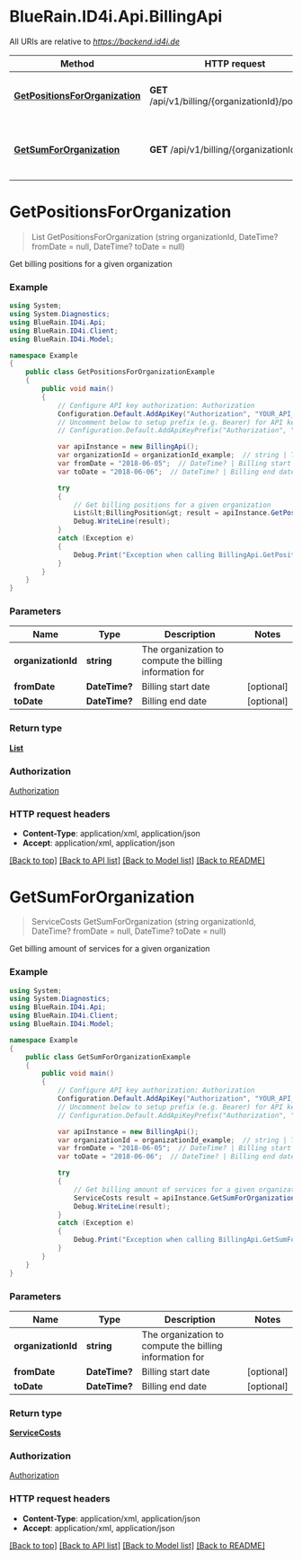 # BlueRain.ID4i.Api.BillingApi

All URIs are relative to *https://backend.id4i.de*

Method | HTTP request | Description
------------- | ------------- | -------------
[**GetPositionsForOrganization**](BillingApi.md#getpositionsfororganization) | **GET** /api/v1/billing/{organizationId}/positions | Get billing positions for a given organization
[**GetSumForOrganization**](BillingApi.md#getsumfororganization) | **GET** /api/v1/billing/{organizationId} | Get billing amount of services for a given organization


<a name="getpositionsfororganization"></a>
# **GetPositionsForOrganization**
> List<BillingPosition> GetPositionsForOrganization (string organizationId, DateTime? fromDate = null, DateTime? toDate = null)

Get billing positions for a given organization

### Example
```csharp
using System;
using System.Diagnostics;
using BlueRain.ID4i.Api;
using BlueRain.ID4i.Client;
using BlueRain.ID4i.Model;

namespace Example
{
    public class GetPositionsForOrganizationExample
    {
        public void main()
        {
            // Configure API key authorization: Authorization
            Configuration.Default.AddApiKey("Authorization", "YOUR_API_KEY");
            // Uncomment below to setup prefix (e.g. Bearer) for API key, if needed
            // Configuration.Default.AddApiKeyPrefix("Authorization", "Bearer");

            var apiInstance = new BillingApi();
            var organizationId = organizationId_example;  // string | The organization to compute the billing information for
            var fromDate = "2018-06-05";  // DateTime? | Billing start date (optional) 
            var toDate = "2018-06-06";  // DateTime? | Billing end date (optional) 

            try
            {
                // Get billing positions for a given organization
                List&lt;BillingPosition&gt; result = apiInstance.GetPositionsForOrganization(organizationId, fromDate, toDate);
                Debug.WriteLine(result);
            }
            catch (Exception e)
            {
                Debug.Print("Exception when calling BillingApi.GetPositionsForOrganization: " + e.Message );
            }
        }
    }
}
```

### Parameters

Name | Type | Description  | Notes
------------- | ------------- | ------------- | -------------
 **organizationId** | **string**| The organization to compute the billing information for | 
 **fromDate** | **DateTime?**| Billing start date | [optional] 
 **toDate** | **DateTime?**| Billing end date | [optional] 

### Return type

[**List<BillingPosition>**](BillingPosition.md)

### Authorization

[Authorization](../README.md#Authorization)

### HTTP request headers

 - **Content-Type**: application/xml, application/json
 - **Accept**: application/xml, application/json

[[Back to top]](#) [[Back to API list]](../README.md#documentation-for-api-endpoints) [[Back to Model list]](../README.md#documentation-for-models) [[Back to README]](../README.md)

<a name="getsumfororganization"></a>
# **GetSumForOrganization**
> ServiceCosts GetSumForOrganization (string organizationId, DateTime? fromDate = null, DateTime? toDate = null)

Get billing amount of services for a given organization

### Example
```csharp
using System;
using System.Diagnostics;
using BlueRain.ID4i.Api;
using BlueRain.ID4i.Client;
using BlueRain.ID4i.Model;

namespace Example
{
    public class GetSumForOrganizationExample
    {
        public void main()
        {
            // Configure API key authorization: Authorization
            Configuration.Default.AddApiKey("Authorization", "YOUR_API_KEY");
            // Uncomment below to setup prefix (e.g. Bearer) for API key, if needed
            // Configuration.Default.AddApiKeyPrefix("Authorization", "Bearer");

            var apiInstance = new BillingApi();
            var organizationId = organizationId_example;  // string | The organization to compute the billing information for
            var fromDate = "2018-06-05";  // DateTime? | Billing start date (optional) 
            var toDate = "2018-06-06";  // DateTime? | Billing end date (optional) 

            try
            {
                // Get billing amount of services for a given organization
                ServiceCosts result = apiInstance.GetSumForOrganization(organizationId, fromDate, toDate);
                Debug.WriteLine(result);
            }
            catch (Exception e)
            {
                Debug.Print("Exception when calling BillingApi.GetSumForOrganization: " + e.Message );
            }
        }
    }
}
```

### Parameters

Name | Type | Description  | Notes
------------- | ------------- | ------------- | -------------
 **organizationId** | **string**| The organization to compute the billing information for | 
 **fromDate** | **DateTime?**| Billing start date | [optional] 
 **toDate** | **DateTime?**| Billing end date | [optional] 

### Return type

[**ServiceCosts**](ServiceCosts.md)

### Authorization

[Authorization](../README.md#Authorization)

### HTTP request headers

 - **Content-Type**: application/xml, application/json
 - **Accept**: application/xml, application/json

[[Back to top]](#) [[Back to API list]](../README.md#documentation-for-api-endpoints) [[Back to Model list]](../README.md#documentation-for-models) [[Back to README]](../README.md)

